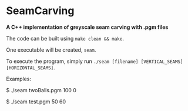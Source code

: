 # SeamCarving

**A C++ implementation of greyscale seam carving with .pgm files**

The code can be built using `make clean && make`.

One executable will be created, `seam`.

To execute the program, simply run `./seam [filename] [VERTICAL_SEAMS] [HORIZONTAL_SEAMS]`.

Examples:

$ ./seam twoBalls.pgm 100 0

$ ./seam test.pgm 50 60
